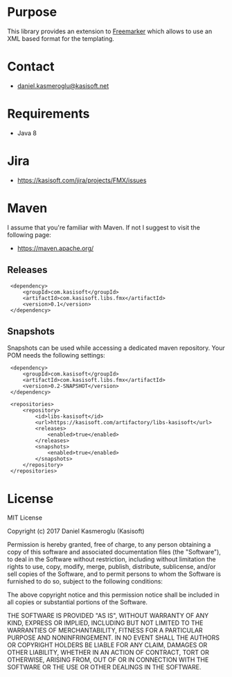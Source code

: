 Purpose
=======

This library provides an extension to [Freemarker](http://freemarker.org) which allows to use an XML based format for
the templating.


Contact
=======

* daniel.kasmeroglu@kasisoft.net


Requirements
============

 * Java 8


Jira
====

* https://kasisoft.com/jira/projects/FMX/issues


Maven
=====

I assume that you're familiar with Maven. If not I suggest to visit the following page:

* https://maven.apache.org/


Releases
--------

     <dependency>
         <groupId>com.kasisoft</groupId>
         <artifactId>com.kasisoft.libs.fmx</artifactId>
         <version>0.1</version>
     </dependency>


Snapshots
---------

Snapshots can be used while accessing a dedicated maven repository. Your POM needs the following settings:

     <dependency>
         <groupId>com.kasisoft</groupId>
         <artifactId>com.kasisoft.libs.fmx</artifactId>
         <version>0.2-SNAPSHOT</version>
     </dependency>
     
     <repositories>
         <repository>
             <id>libs-kasisoft</id>
             <url>https://kasisoft.com/artifactory/libs-kasisoft</url>
             <releases>
                 <enabled>true</enabled>
             </releases>
             <snapshots>
                 <enabled>true</enabled>
             </snapshots>
         </repository>
     </repositories>
     
     

License
=======

MIT License

Copyright (c) 2017 Daniel Kasmeroglu (Kasisoft)

Permission is hereby granted, free of charge, to any person obtaining a copy
of this software and associated documentation files (the "Software"), to deal
in the Software without restriction, including without limitation the rights
to use, copy, modify, merge, publish, distribute, sublicense, and/or sell
copies of the Software, and to permit persons to whom the Software is
furnished to do so, subject to the following conditions:

The above copyright notice and this permission notice shall be included in all
copies or substantial portions of the Software.

THE SOFTWARE IS PROVIDED "AS IS", WITHOUT WARRANTY OF ANY KIND, EXPRESS OR
IMPLIED, INCLUDING BUT NOT LIMITED TO THE WARRANTIES OF MERCHANTABILITY,
FITNESS FOR A PARTICULAR PURPOSE AND NONINFRINGEMENT. IN NO EVENT SHALL THE
AUTHORS OR COPYRIGHT HOLDERS BE LIABLE FOR ANY CLAIM, DAMAGES OR OTHER
LIABILITY, WHETHER IN AN ACTION OF CONTRACT, TORT OR OTHERWISE, ARISING FROM,
OUT OF OR IN CONNECTION WITH THE SOFTWARE OR THE USE OR OTHER DEALINGS IN THE
SOFTWARE.
